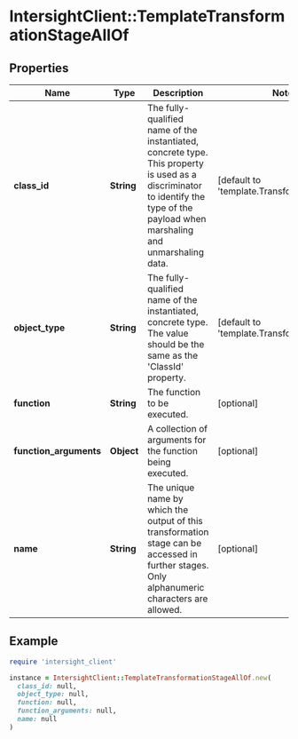 # IntersightClient::TemplateTransformationStageAllOf

## Properties

| Name | Type | Description | Notes |
| ---- | ---- | ----------- | ----- |
| **class_id** | **String** | The fully-qualified name of the instantiated, concrete type. This property is used as a discriminator to identify the type of the payload when marshaling and unmarshaling data. | [default to &#39;template.TransformationStage&#39;] |
| **object_type** | **String** | The fully-qualified name of the instantiated, concrete type. The value should be the same as the &#39;ClassId&#39; property. | [default to &#39;template.TransformationStage&#39;] |
| **function** | **String** | The function to be executed. | [optional] |
| **function_arguments** | **Object** | A collection of arguments for the function being executed. | [optional] |
| **name** | **String** | The unique name by which the output of this transformation stage can be accessed in further stages. Only alphanumeric characters are allowed. | [optional] |

## Example

```ruby
require 'intersight_client'

instance = IntersightClient::TemplateTransformationStageAllOf.new(
  class_id: null,
  object_type: null,
  function: null,
  function_arguments: null,
  name: null
)
```

